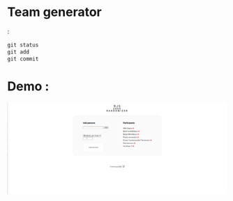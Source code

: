 # Team generator

:
```
git status
git add
git commit
```


<h1> Demo : </h1>

![Alt text](/assets/1.png "Use case 1")

